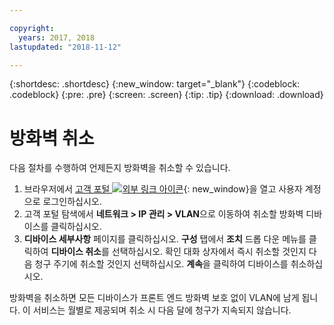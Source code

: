 ```yaml
---

copyright:
  years: 2017, 2018
lastupdated: "2018-11-12"

---
```


{:shortdesc: .shortdesc}
{:new_window: target="_blank"}
{:codeblock: .codeblock}
{:pre: .pre}
{:screen: .screen}
{:tip: .tip}
{:download: .download}

# 방화벽 취소

다음 절차를 수행하여 언제든지 방화벽을 취소할 수 있습니다.

1. 브라우저에서 [고객 포털 ![외부 링크 아이콘](../../icons/launch-glyph.svg "외부 링크 아이콘")](https://control.softlayer.com/){: new_window}을 열고 사용자 계정으로 로그인하십시오.
2. 고객 포털 탐색에서 **네트워크 > IP 관리 > VLAN**으로 이동하여 취소할 방화벽 디바이스를 클릭하십시오.
3. **디바이스 세부사항** 페이지를 클릭하십시오. **구성** 탭에서 **조치** 드롭 다운 메뉴를 클릭하여 **디바이스 취소**를 선택하십시오. 확인 대화 상자에서 즉시 취소할 것인지 다음 청구 주기에 취소할 것인지 선택하십시오. **계속**을 클릭하여 디바이스를 취소하십시오.

방화벽을 취소하면 모든 디바이스가 프론트 엔드 방화벽 보호 없이 VLAN에 남게 됩니다. 이 서비스는 월별로 제공되며 취소 시 다음 달에 청구가 지속되지 않습니다.
